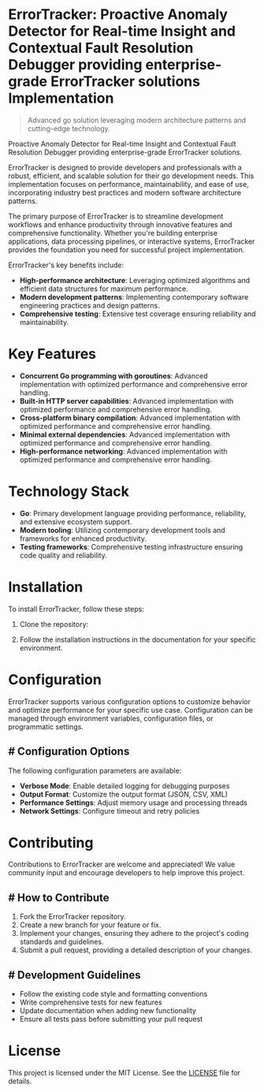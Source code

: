 <!-- fallback_ErrorTracker_20250804201103_93150 -->

# ErrorTracker: Proactive Anomaly Detector for Real-time Insight and Contextual Fault Resolution Debugger providing enterprise-grade ErrorTracker solutions Implementation
> Advanced go solution leveraging modern architecture patterns and cutting-edge technology.

Proactive Anomaly Detector for Real-time Insight and Contextual Fault Resolution Debugger providing enterprise-grade ErrorTracker solutions.

ErrorTracker is designed to provide developers and professionals with a robust, efficient, and scalable solution for their go development needs. This implementation focuses on performance, maintainability, and ease of use, incorporating industry best practices and modern software architecture patterns.

The primary purpose of ErrorTracker is to streamline development workflows and enhance productivity through innovative features and comprehensive functionality. Whether you're building enterprise applications, data processing pipelines, or interactive systems, ErrorTracker provides the foundation you need for successful project implementation.

ErrorTracker's key benefits include:

* **High-performance architecture**: Leveraging optimized algorithms and efficient data structures for maximum performance.
* **Modern development patterns**: Implementing contemporary software engineering practices and design patterns.
* **Comprehensive testing**: Extensive test coverage ensuring reliability and maintainability.

# Key Features

* **Concurrent Go programming with goroutines**: Advanced implementation with optimized performance and comprehensive error handling.
* **Built-in HTTP server capabilities**: Advanced implementation with optimized performance and comprehensive error handling.
* **Cross-platform binary compilation**: Advanced implementation with optimized performance and comprehensive error handling.
* **Minimal external dependencies**: Advanced implementation with optimized performance and comprehensive error handling.
* **High-performance networking**: Advanced implementation with optimized performance and comprehensive error handling.

# Technology Stack

* **Go**: Primary development language providing performance, reliability, and extensive ecosystem support.
* **Modern tooling**: Utilizing contemporary development tools and frameworks for enhanced productivity.
* **Testing frameworks**: Comprehensive testing infrastructure ensuring code quality and reliability.

# Installation

To install ErrorTracker, follow these steps:

1. Clone the repository:


2. Follow the installation instructions in the documentation for your specific environment.

# Configuration

ErrorTracker supports various configuration options to customize behavior and optimize performance for your specific use case. Configuration can be managed through environment variables, configuration files, or programmatic settings.

## # Configuration Options

The following configuration parameters are available:

* **Verbose Mode**: Enable detailed logging for debugging purposes
* **Output Format**: Customize the output format (JSON, CSV, XML)
* **Performance Settings**: Adjust memory usage and processing threads
* **Network Settings**: Configure timeout and retry policies

# Contributing

Contributions to ErrorTracker are welcome and appreciated! We value community input and encourage developers to help improve this project.

## # How to Contribute

1. Fork the ErrorTracker repository.
2. Create a new branch for your feature or fix.
3. Implement your changes, ensuring they adhere to the project's coding standards and guidelines.
4. Submit a pull request, providing a detailed description of your changes.

## # Development Guidelines

* Follow the existing code style and formatting conventions
* Write comprehensive tests for new features
* Update documentation when adding new functionality
* Ensure all tests pass before submitting your pull request

# License

This project is licensed under the MIT License. See the [LICENSE](https://github.com/Coralnws/ErrorTracker/blob/main/LICENSE) file for details.
